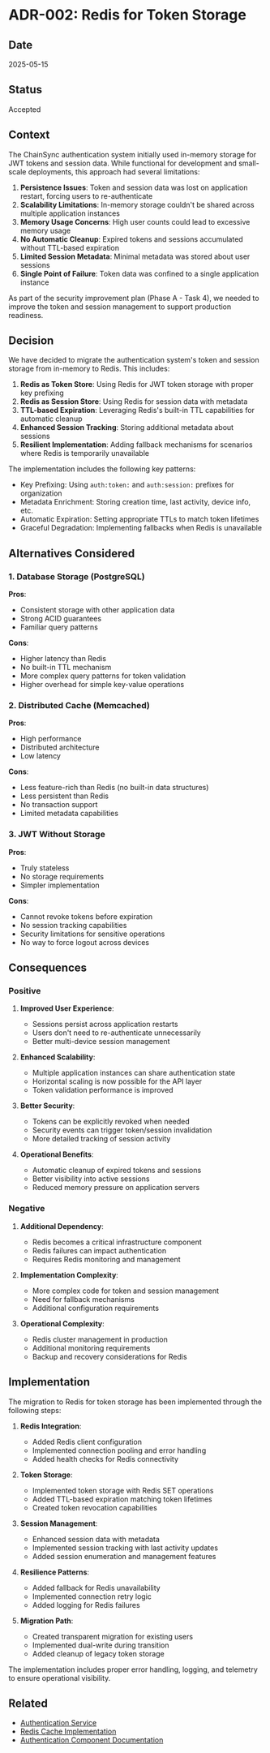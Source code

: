 # ADR-002: Redis for Token Storage

## Date

2025-05-15

## Status

Accepted

## Context

The ChainSync authentication system initially used in-memory storage for JWT tokens and session data. While functional for development and small-scale deployments, this approach had several limitations:

1. **Persistence Issues**: Token and session data was lost on application restart, forcing users to re-authenticate
2. **Scalability Limitations**: In-memory storage couldn't be shared across multiple application instances
3. **Memory Usage Concerns**: High user counts could lead to excessive memory usage
4. **No Automatic Cleanup**: Expired tokens and sessions accumulated without TTL-based expiration
5. **Limited Session Metadata**: Minimal metadata was stored about user sessions
6. **Single Point of Failure**: Token data was confined to a single application instance

As part of the security improvement plan (Phase A - Task 4), we needed to improve the token and session management to support production readiness.

## Decision

We have decided to migrate the authentication system's token and session storage from in-memory to Redis. This includes:

1. **Redis as Token Store**: Using Redis for JWT token storage with proper key prefixing
2. **Redis as Session Store**: Using Redis for session data with metadata
3. **TTL-based Expiration**: Leveraging Redis's built-in TTL capabilities for automatic cleanup
4. **Enhanced Session Tracking**: Storing additional metadata about sessions
5. **Resilient Implementation**: Adding fallback mechanisms for scenarios where Redis is temporarily unavailable

The implementation includes the following key patterns:

- Key Prefixing: Using `auth:token:` and `auth:session:` prefixes for organization
- Metadata Enrichment: Storing creation time, last activity, device info, etc.
- Automatic Expiration: Setting appropriate TTLs to match token lifetimes
- Graceful Degradation: Implementing fallbacks when Redis is unavailable

## Alternatives Considered

### 1. Database Storage (PostgreSQL)

**Pros**:
- Consistent storage with other application data
- Strong ACID guarantees
- Familiar query patterns

**Cons**:
- Higher latency than Redis
- No built-in TTL mechanism
- More complex query patterns for token validation
- Higher overhead for simple key-value operations

### 2. Distributed Cache (Memcached)

**Pros**:
- High performance
- Distributed architecture
- Low latency

**Cons**:
- Less feature-rich than Redis (no built-in data structures)
- Less persistent than Redis
- No transaction support
- Limited metadata capabilities

### 3. JWT Without Storage

**Pros**:
- Truly stateless
- No storage requirements
- Simpler implementation

**Cons**:
- Cannot revoke tokens before expiration
- No session tracking capabilities
- Security limitations for sensitive operations
- No way to force logout across devices

## Consequences

### Positive

1. **Improved User Experience**:
   - Sessions persist across application restarts
   - Users don't need to re-authenticate unnecessarily
   - Better multi-device session management

2. **Enhanced Scalability**:
   - Multiple application instances can share authentication state
   - Horizontal scaling is now possible for the API layer
   - Token validation performance is improved

3. **Better Security**:
   - Tokens can be explicitly revoked when needed
   - Security events can trigger token/session invalidation
   - More detailed tracking of session activity

4. **Operational Benefits**:
   - Automatic cleanup of expired tokens and sessions
   - Better visibility into active sessions
   - Reduced memory pressure on application servers

### Negative

1. **Additional Dependency**:
   - Redis becomes a critical infrastructure component
   - Redis failures can impact authentication
   - Requires Redis monitoring and management

2. **Implementation Complexity**:
   - More complex code for token and session management
   - Need for fallback mechanisms
   - Additional configuration requirements

3. **Operational Complexity**:
   - Redis cluster management in production
   - Additional monitoring requirements
   - Backup and recovery considerations for Redis

## Implementation

The migration to Redis for token storage has been implemented through the following steps:

1. **Redis Integration**:
   - Added Redis client configuration
   - Implemented connection pooling and error handling
   - Added health checks for Redis connectivity

2. **Token Storage**:
   - Implemented token storage with Redis SET operations
   - Added TTL-based expiration matching token lifetimes
   - Created token revocation capabilities

3. **Session Management**:
   - Enhanced session data with metadata
   - Implemented session tracking with last activity updates
   - Added session enumeration and management features

4. **Resilience Patterns**:
   - Added fallback for Redis unavailability
   - Implemented connection retry logic
   - Added logging for Redis failures

5. **Migration Path**:
   - Created transparent migration for existing users
   - Implemented dual-write during transition
   - Added cleanup of legacy token storage

The implementation includes proper error handling, logging, and telemetry to ensure operational visibility.

## Related

- [Authentication Service](/server/services/auth/auth-service-standard.ts)
- [Redis Cache Implementation](/server/services/cache.ts)
- [Authentication Component Documentation](/docs/architecture/components/authentication.md)
